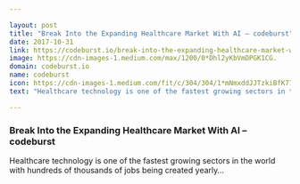 ```yaml
---

layout: post
title: "Break Into the Expanding Healthcare Market With AI – codeburst"
date: 2017-10-31
link: https://codeburst.io/break-into-the-expanding-healthcare-market-with-ai-d8af3399b8df?source=rss------machine_learning-5
image: https://cdn-images-1.medium.com/max/1200/0*Dhl2yKbVmDPGK1CG.
domain: codeburst.io
name: codeburst
icon: https://cdn-images-1.medium.com/fit/c/304/304/1*mNmxddJJTzkiBfK77mWuGA.png
text: "Healthcare technology is one of the fastest growing sectors in the world with hundreds of thousands of jobs being created yearly…"

---
```


### Break Into the Expanding Healthcare Market With AI – codeburst

Healthcare technology is one of the fastest growing sectors in the world with hundreds of thousands of jobs being created yearly…